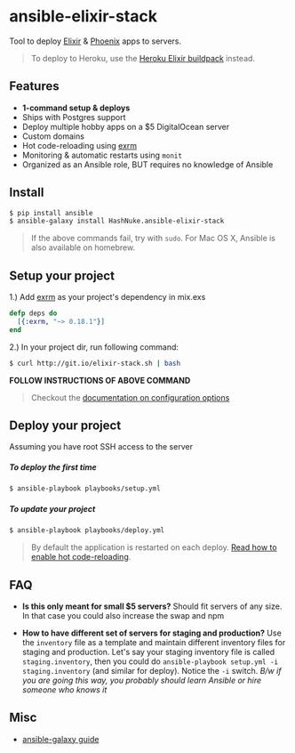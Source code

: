 # ansible-elixir-stack

Tool to deploy [Elixir](http://elixir-lang.org/) & [Phoenix](http://www.phoenixframework.org) apps to servers.

> To deploy to Heroku, use the [Heroku Elixir buildpack](https://github.com/HashNuke/heroku-buildpack-elixir) instead.

## Features

* **1-command setup & deploys**
* Ships with Postgres support
* Deploy multiple hobby apps on a $5 DigitalOcean server
* Custom domains
* Hot code-reloading using [exrm](https://github.com/bitwalker/exrm)
* Monitoring & automatic restarts using `monit`
* Organized as an Ansible role, BUT requires no knowledge of Ansible

## Install

```sh
$ pip install ansible
$ ansible-galaxy install HashNuke.ansible-elixir-stack
```

> If the above commands fail, try with `sudo`.
> For Mac OS X, Ansible is also available on homebrew.

## Setup your project

1.) Add [exrm](https://github.com/bitwalker/exrm) as your project's dependency in mix.exs

```elixir
defp deps do
  [{:exrm, "~> 0.18.1"}]
end
```

2.) In your project dir, run following command:

```sh
$ curl http://git.io/elixir-stack.sh | bash
```

**FOLLOW INSTRUCTIONS OF ABOVE COMMAND**

> Checkout the [documentation on configuration options](docs/configuration.md)

## Deploy your project

Assuming you have root SSH access to the server

##### To deploy the first time

```sh
$ ansible-playbook playbooks/setup.yml
```

##### To update your project

```sh
$ ansible-playbook playbooks/deploy.yml
```

> By default the application is restarted on each deploy. [Read how to enable hot code-reloading](docs/hot-code-reloading.md).


## FAQ

* **Is this only meant for small $5 servers?**
Should fit servers of any size. In that case you could also increase the swap and npm

* **How to have different set of servers for staging and production?**
Use the `inventory` file as a template and maintain different inventory files for staging and production. Let's say your staging inventory file is called `staging.inventory`, then you could do `ansible-playbook setup.yml -i staging.inventory` (and similar for deploy). Notice the `-i` switch.
*B/w if you are going this way, you probably should learn Ansible or hire someone who knows it*


## Misc

* [ansible-galaxy guide](http://docs.ansible.com/galaxy.html#installing-roles)
